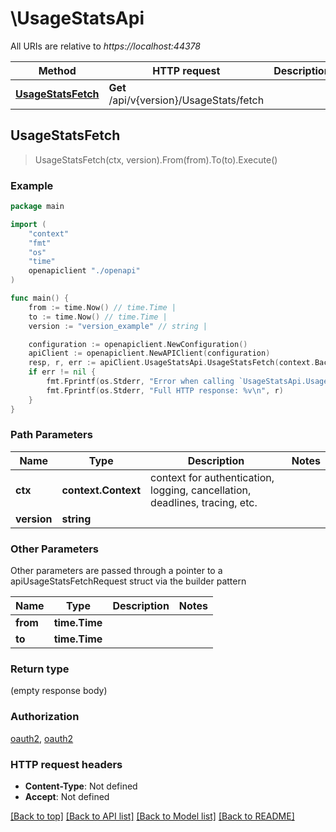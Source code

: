 # \UsageStatsApi

All URIs are relative to *https://localhost:44378*

Method | HTTP request | Description
------------- | ------------- | -------------
[**UsageStatsFetch**](UsageStatsApi.md#UsageStatsFetch) | **Get** /api/v{version}/UsageStats/fetch | 



## UsageStatsFetch

> UsageStatsFetch(ctx, version).From(from).To(to).Execute()



### Example

```go
package main

import (
    "context"
    "fmt"
    "os"
    "time"
    openapiclient "./openapi"
)

func main() {
    from := time.Now() // time.Time | 
    to := time.Now() // time.Time | 
    version := "version_example" // string | 

    configuration := openapiclient.NewConfiguration()
    apiClient := openapiclient.NewAPIClient(configuration)
    resp, r, err := apiClient.UsageStatsApi.UsageStatsFetch(context.Background(), version).From(from).To(to).Execute()
    if err != nil {
        fmt.Fprintf(os.Stderr, "Error when calling `UsageStatsApi.UsageStatsFetch``: %v\n", err)
        fmt.Fprintf(os.Stderr, "Full HTTP response: %v\n", r)
    }
}
```

### Path Parameters


Name | Type | Description  | Notes
------------- | ------------- | ------------- | -------------
**ctx** | **context.Context** | context for authentication, logging, cancellation, deadlines, tracing, etc.
**version** | **string** |  | 

### Other Parameters

Other parameters are passed through a pointer to a apiUsageStatsFetchRequest struct via the builder pattern


Name | Type | Description  | Notes
------------- | ------------- | ------------- | -------------
 **from** | **time.Time** |  | 
 **to** | **time.Time** |  | 


### Return type

 (empty response body)

### Authorization

[oauth2](../README.md#oauth2), [oauth2](../README.md#oauth2)

### HTTP request headers

- **Content-Type**: Not defined
- **Accept**: Not defined

[[Back to top]](#) [[Back to API list]](../README.md#documentation-for-api-endpoints)
[[Back to Model list]](../README.md#documentation-for-models)
[[Back to README]](../README.md)

